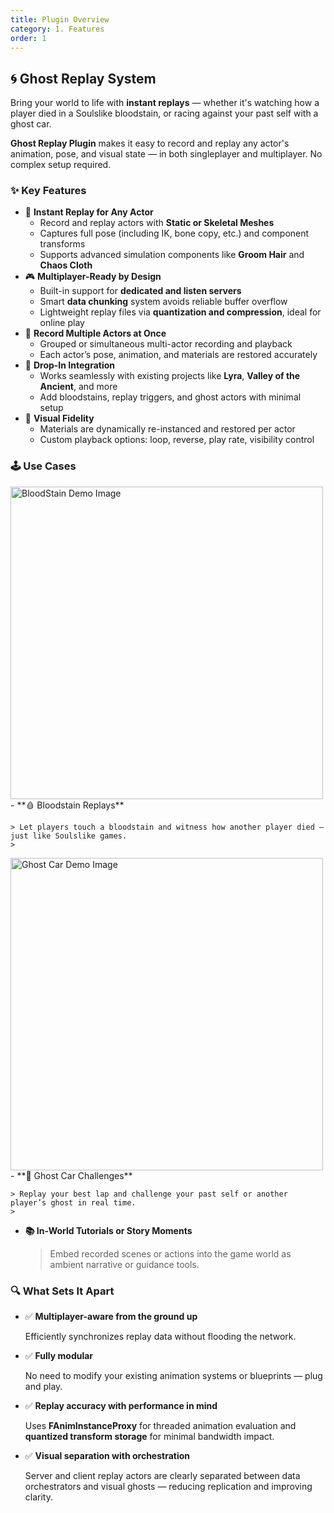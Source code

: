 ```yaml
---
title: Plugin Overview
category: 1. Features
order: 1
---
```


## 🌀 Ghost Replay System

Bring your world to life with **instant replays** — whether it's watching how a player died in a Soulslike bloodstain, or racing against your past self with a ghost car.

**Ghost Replay Plugin** makes it easy to record and replay any actor's animation, pose, and visual state — in both singleplayer and multiplayer. No complex setup required.
    
### ✨ Key Features

- 🎥 **Instant Replay for Any Actor**
    - Record and replay actors with **Static or Skeletal Meshes**
    - Captures full pose (including IK, bone copy, etc.) and component transforms
    - Supports advanced simulation components like **Groom Hair** and **Chaos Cloth**
- 🎮 **Multiplayer-Ready by Design**
    - Built-in support for **dedicated and listen servers**
    - Smart **data chunking** system avoids reliable buffer overflow
    - Lightweight replay files via **quantization and compression**, ideal for online play
- 👥 **Record Multiple Actors at Once**
    - Grouped or simultaneous multi-actor recording and playback
    - Each actor’s pose, animation, and materials are restored accurately
- 🧱 **Drop-In Integration**
    - Works seamlessly with existing projects like **Lyra**, **Valley of the Ancient**, and more
    - Add bloodstains, replay triggers, and ghost actors with minimal setup
- 🎨 **Visual Fidelity**
    - Materials are dynamically re-instanced and restored per actor
    - Custom playback options: loop, reverse, play rate, visibility control

### 🕹 Use Cases

<img src="{{ site.baseurl }}/images/Plugin_Overview/01_Demo2_Bloodstain.jpg" alt="BloodStain Demo Image" width="500"/>
- **🩸 Bloodstain Replays**
    
    > Let players touch a bloodstain and witness how another player died — just like Soulslike games.
    > 

<img src="{{ site.baseurl }}/images/Plugin_Overview/01_Demo1_Ghostcar.jpg" alt="Ghost Car Demo Image" width="500"/>
- **🏁 Ghost Car Challenges**
    
    > Replay your best lap and challenge your past self or another player’s ghost in real time.
    > 
- **📚 In-World Tutorials or Story Moments**
    
    > Embed recorded scenes or actions into the game world as ambient narrative or guidance tools.
    > 

### 🔍 What Sets It Apart

- ✅ **Multiplayer-aware from the ground up**
    
    Efficiently synchronizes replay data without flooding the network.
    
- ✅ **Fully modular**
    
    No need to modify your existing animation systems or blueprints — plug and play.
    
- ✅ **Replay accuracy with performance in mind**
    
    Uses **FAnimInstanceProxy** for threaded animation evaluation and **quantized transform storage** for minimal bandwidth impact.
    
- ✅ **Visual separation with orchestration**
    
    Server and client replay actors are clearly separated between data orchestrators and visual ghosts — reducing replication and improving clarity.